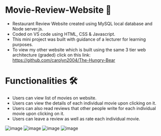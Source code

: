 # Movie-Review-Website 🎥
  - Restaurant Review Website created using MySQL local database and Node server.js.
  - Coded on VS code using HTML, CSS & Javascript.
  - This mini project was built with guidance of a lecturer for learning purposes.
  - To view my other website which is built using the same 3 tier web architecture (graded) click on this link: https://github.com/carolyn2004/The-Hungry-Bear
 
 # Functionalities 🛠️
  - Users can view list of movies on website. 
  - Users can view the details of each individual movie upon clicking on it.
  - Users can also read reviews that other people write for each individual movie upon clicking on it. 
  - Users can leave a review as well as rate each individual movie.
 
  ![image](https://user-images.githubusercontent.com/100062535/195836162-e6a13ab5-7c61-4eb6-b322-d216f7cb4c10.png)
  ![image](https://user-images.githubusercontent.com/100062535/195840626-11095f7c-99d3-429f-9078-30af84f78287.png)
  ![image](https://user-images.githubusercontent.com/100062535/195836247-4ef28326-516c-4a81-a07b-6767a54f33a8.png)
  ![image](https://user-images.githubusercontent.com/100062535/195836304-633a7497-ff0e-482c-b0b1-accd322b00f6.png)
  
 






